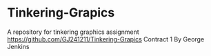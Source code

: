 # Tinkering-Grapics
A repository for tinkering graphics assignment
https://github.com/GJ241211/Tinkering-Grapics
Contract 1 By George Jenkins
